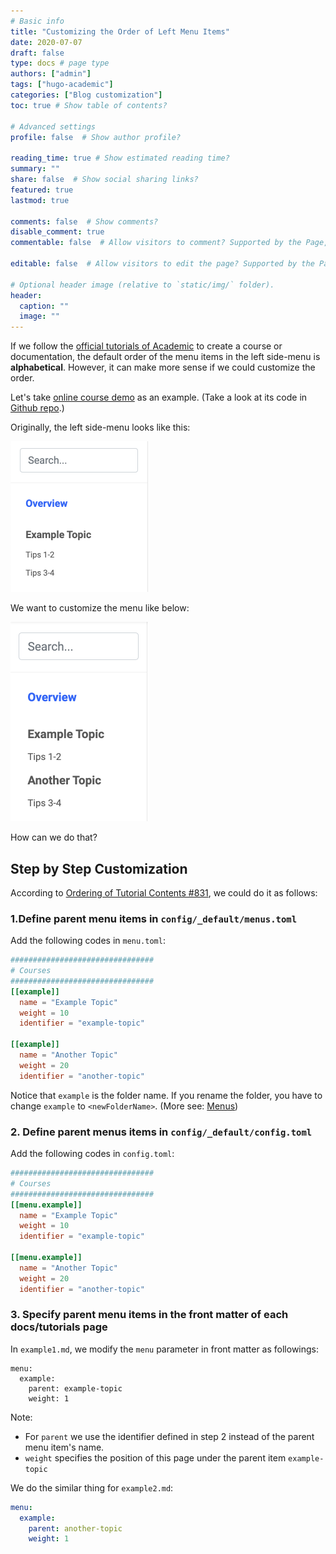 ```yaml
---
# Basic info
title: "Customizing the Order of Left Menu Items"
date: 2020-07-07
draft: false
type: docs # page type
authors: ["admin"]
tags: ["hugo-academic"]
categories: ["Blog customization"]
toc: true # Show table of contents?

# Advanced settings
profile: false  # Show author profile?

reading_time: true # Show estimated reading time?
summary: ""
share: false  # Show social sharing links?
featured: true
lastmod: true

comments: false  # Show comments?
disable_comment: true
commentable: false  # Allow visitors to comment? Supported by the Page, Post, and Docs content types.

editable: false  # Allow visitors to edit the page? Supported by the Page, Post, and Docs content types.

# Optional header image (relative to `static/img/` folder).
header:
  caption: ""
  image: ""
---
```


If we follow the [official tutorials of Academic](https://sourcethemes.com/academic/docs/managing-content/#create-a-course-or-documentation) to create a course or documentation, the default order of the menu items in the left side-menu is **alphabetical**. However, it can make more sense if we could customize the order.

Let's take [online course demo](https://academic-demo.netlify.app/courses/) as an example. (Take a look at its code in [Github repo](https://github.com/gcushen/hugo-academic/tree/master/exampleSite/content/courses).)

Originally, the left side-menu looks like this:

<img src="https://raw.githubusercontent.com/EckoTan0804/upic-repo/master/uPic/截屏2020-07-07%2012.11.01.png" alt="截屏2020-07-07 12.11.01" style="zoom:50%;" />

We want to customize the menu like below:

<img src="https://raw.githubusercontent.com/EckoTan0804/upic-repo/master/uPic/截屏2020-07-07%2012.11.48.png" alt="截屏2020-07-07 12.11.48" style="zoom:50%;" />

How can we do that?



## Step by Step Customization

According to [Ordering of Tutorial Contents #831](https://github.com/gcushen/hugo-academic/issues/831), we could do it as follows:

### 1.Define parent menu items in `config/_default/menus.toml`

Add the following codes in `menu.toml`:

```toml
################################
# Courses
################################
[[example]]
  name = "Example Topic"
  weight = 10
  identifier = "example-topic"

[[example]]
  name = "Another Topic"
  weight = 20
  identifier = "another-topic"
```

Notice that `example` is the folder name. If you rename the folder, you have to change `example` to `<newFolderName>`. (More see: [Menus](https://sourcethemes.com/academic/docs/managing-content/#menus))

### 2. Define parent menus items in `config/_default/config.toml`

Add the following codes in `config.toml`:

```toml
################################
# Courses
################################
[[menu.example]]
  name = "Example Topic"
  weight = 10
  identifier = "example-topic"

[[menu.example]]
  name = "Another Topic"
  weight = 20
  identifier = "another-topic"
```

### 3. Specify parent menu items in the front matter of each docs/tutorials page

In `example1.md`, we modify the `menu` parameter in front matter as followings:

```ymal
menu:
  example:
    parent: example-topic
    weight: 1
```

Note:

- For `parent` we use the identifier defined in step 2 instead of the parent menu item's name.
- `weight` specifies the position of this page under the parent item `example-topic`

We do the similar thing for `example2.md`:

```yaml
menu:
  example:
    parent: another-topic
    weight: 1
```

